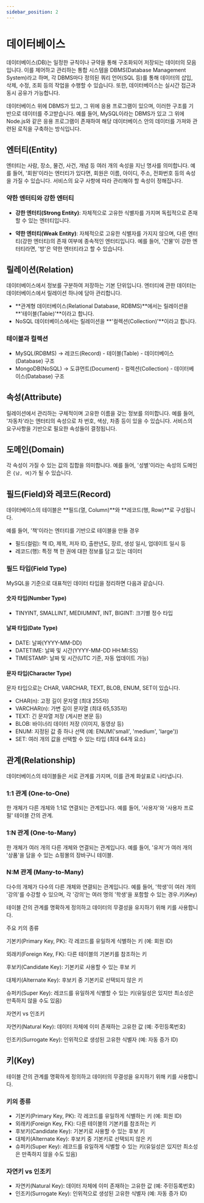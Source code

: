 ```yaml
---
sidebar_position: 2
---
```


#  데이터베이스

데이터베이스(DB)는 일정한 규칙이나 규약을 통해 구조화되어 저장되는 데이터의 모음입니다. 이를 제어하고 관리하는 통합 시스템을 DBMS(Database Management System)라고 하며, 각 DBMS마다 정의된 쿼리 언어(SQL 등)를 통해 데이터의 삽입, 삭제, 수정, 조회 등의 작업을 수행할 수 있습니다. 또한, 데이터베이스는 실시간 접근과 동시 공유가 가능합니다.

데이터베이스 위에 DBMS가 있고, 그 위에 응용 프로그램이 있으며, 이러한 구조를 기반으로 데이터를 주고받습니다. 예를 들어, MySQL이라는 DBMS가 있고 그 위에 Node.js와 같은 응용 프로그램이 존재하여 해당 데이터베이스 안의 데이터를 가져와 관련된 로직을 구축하는 방식입니다.

## 엔터티(Entity)
엔터티는 사람, 장소, 물건, 사건, 개념 등 여러 개의 속성을 지닌 명사를 의미합니다. 예를 들어, '회원'이라는 엔터티가 있다면, 회원은 이름, 아이디, 주소, 전화번호 등의 속성을 가질 수 있습니다. 서비스의 요구 사항에 따라 관리해야 할 속성이 정해집니다.

### 약한 엔터티와 강한 엔터티
- **강한 엔터티(Strong Entity)**: 자체적으로 고유한 식별자를 가지며 독립적으로 존재할 수 있는 엔터티입니다.

- **약한 엔터티(Weak Entity)**: 자체적으로 고유한 식별자를 가지지 않으며, 다른 엔터티(강한 엔터티)의 존재 여부에 종속적인 엔터티입니다. 예를 들어, '건물'이 강한 엔터티라면, '방'은 약한 엔터티라고 할 수 있습니다.

## 릴레이션(Relation)
데이터베이스에서 정보를 구분하여 저장하는 기본 단위입니다. 엔터티에 관한 데이터는 데이터베이스에서 릴레이션 하나에 담아 관리합니다.

- **관계형 데이터베이스(Relational Database, RDBMS)**에서는 릴레이션을 **'테이블(Table)'**이라고 합니다.
- NoSQL 데이터베이스에서는 릴레이션을 **'컬렉션(Collection)'**이라고 합니다.

### 테이블과 컬렉션
- MySQL(RDBMS) → 레코드(Record) - 테이블(Table) - 데이터베이스(Database) 구조
- MongoDB(NoSQL) → 도큐먼트(Document) - 컬렉션(Collection) - 데이터베이스(Database) 구조

## 속성(Attribute)
릴레이션에서 관리하는 구체적이며 고유한 이름을 갖는 정보를 의미합니다. 예를 들어, '자동차'라는 엔터티의 속성으로 차 번호, 색상, 차종 등이 있을 수 있습니다. 서비스의 요구사항을 기반으로 필요한 속성들이 결정됩니다.

## 도메인(Domain)
각 속성이 가질 수 있는 값의 집합을 의미합니다. 예를 들어, '성별'이라는 속성의 도메인은 `{남, 여}`가 될 수 있습니다.

## 필드(Field)와 레코드(Record)
데이터베이스의 테이블은 **필드(열, Column)**와 **레코드(행, Row)**로 구성됩니다.

예를 들어, '책'이라는 엔터티를 기반으로 테이블을 만들 경우
- 필드(컬럼): 책 ID, 제목, 저자 ID, 출판년도, 장르, 생성 일시, 업데이트 일시 등
- 레코드(행): 특정 책 한 권에 대한 정보를 담고 있는 데이터

### 필드 타입(Field Type)
MySQL을 기준으로 대표적인 데이터 타입을 정리하면 다음과 같습니다.

#### 숫자 타입(Number Type)
- TINYINT, SMALLINT, MEDIUMINT, INT, BIGINT: 크기별 정수 타입

#### 날짜 타입(Date Type)

- DATE: 날짜(YYYY-MM-DD)
- DATETIME: 날짜 및 시간(YYYY-MM-DD HH:MI:SS)
- TIMESTAMP: 날짜 및 시간(UTC 기준, 자동 업데이트 가능)

#### 문자 타입(Character Type)
문자 타입으로는 CHAR, VARCHAR, TEXT, BLOB, ENUM, SET이 있습니다.

- CHAR(n): 고정 길이 문자열 (최대 255자)
- VARCHAR(n): 가변 길이 문자열 (최대 65,535자)
- TEXT: 긴 문자열 저장 (게시판 본문 등)
- BLOB: 바이너리 데이터 저장 (이미지, 동영상 등)
- ENUM: 지정된 값 중 하나 선택 (예: ENUM('small', 'medium', 'large'))
- SET: 여러 개의 값을 선택할 수 있는 타입 (최대 64개 요소)

## 관계(Relationship)
데이터베이스의 테이블들은 서로 관계를 가지며, 이를 관계 화살표로 나타냅니다.

### 1:1 관계 (One-to-One)
한 개체가 다른 개체와 1:1로 연결되는 관계입니다. 예를 들어, '사용자'와 '사용자 프로필' 테이블 간의 관계.

### 1:N 관계 (One-to-Many)
한 개체가 여러 개의 다른 개체와 연결되는 관계입니다. 예를 들어, '유저'가 여러 개의 '상품'을 담을 수 있는 쇼핑몰의 장바구니 테이블.

### N:M 관계 (Many-to-Many)
다수의 개체가 다수의 다른 개체와 연결되는 관계입니다. 예를 들어, '학생'이 여러 개의 '강의'를 수강할 수 있으며, 각 '강의'는 여러 명의 '학생'을 포함할 수 있는 경우.키(Key)

테이블 간의 관계를 명확하게 정의하고 데이터의 무결성을 유지하기 위해 키를 사용합니다.

주요 키의 종류

기본키(Primary Key, PK): 각 레코드를 유일하게 식별하는 키 (예: 회원 ID)

외래키(Foreign Key, FK): 다른 테이블의 기본키를 참조하는 키

후보키(Candidate Key): 기본키로 사용할 수 있는 후보 키

대체키(Alternate Key): 후보키 중 기본키로 선택되지 않은 키

슈퍼키(Super Key): 레코드를 유일하게 식별할 수 있는 키(유일성은 있지만 최소성은 만족하지 않을 수도 있음)

자연키 vs 인조키

자연키(Natural Key): 데이터 자체에 이미 존재하는 고유한 값 (예: 주민등록번호)

인조키(Surrogate Key): 인위적으로 생성된 고유한 식별자 (예: 자동 증가 ID)


## 키(Key)
테이블 간의 관계를 명확하게 정의하고 데이터의 무결성을 유지하기 위해 키를 사용합니다.

###  키의 종류

- 기본키(Primary Key, PK): 각 레코드를 유일하게 식별하는 키 (예: 회원 ID)
- 외래키(Foreign Key, FK): 다른 테이블의 기본키를 참조하는 키
- 후보키(Candidate Key): 기본키로 사용할 수 있는 후보 키
- 대체키(Alternate Key): 후보키 중 기본키로 선택되지 않은 키
- 슈퍼키(Super Key): 레코드를 유일하게 식별할 수 있는 키(유일성은 있지만 최소성은 만족하지 않을 수도 있음)

### 자연키 vs 인조키

- 자연키(Natural Key): 데이터 자체에 이미 존재하는 고유한 값 (예: 주민등록번호)
- 인조키(Surrogate Key): 인위적으로 생성된 고유한 식별자 (예: 자동 증가 ID)